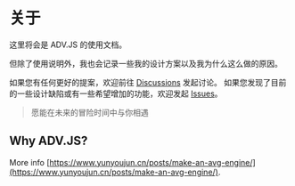 # 关于

这里将会是 ADV.JS 的使用文档。

但除了使用说明外，我也会记录一些我的设计方案以及我为什么这么做的原因。

如果您有任何更好的提案，欢迎前往 [Discussions](https://github.com/YunYouJun/advjs/discussions) 发起讨论。
如果您发现了目前的一些设计缺陷或有一些希望增加的功能，欢迎发起 [Issues](https://github.com/YunYouJun/advjs/issues)。

> 愿能在未来的冒险时间中与你相遇

## Why ADV.JS?

More info [https://www.yunyoujun.cn/posts/make-an-avg-engine/](https://www.yunyoujun.cn/posts/make-an-avg-engine/).
